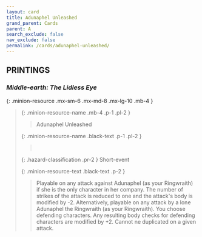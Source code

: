 ```yaml
---
layout: card
title: Adunaphel Unleashed
grand_parent: Cards
parent: A
search_exclude: false
nav_exclude: false
permalink: /cards/adunaphel-unleashed/
---
```


## PRINTINGS


### _Middle-earth: The Lidless Eye_

{: .minion-resource .mx-sm-6 .mx-md-8 .mx-lg-10 .mb-4 }
> {: .minion-resource-name .mb-4 .p-1 .pl-2 }
> > <div class="hazard-mp"></div>
> > <div class="card-name">Adunaphel Unleashed</div>
>
> {: .minion-resource-name .black-text .p-1 .pl-2 }
> > &nbsp;
>
> {: .hazard-classification .pr-2 }
> Short-event
>
> {: .minion-resource-text .black-text .p-2 }
> > Playable on any attack against Adunaphel (as your Ringwraith) if she is the only character in her company. The number of strikes of the attack is reduced to one and the attack's body is modified by -2.  Alternatively, playable on any attack by a lone Adunaphel the Ringwraith (as your Ringwraith). You choose defending characters. Any resulting body checks for defending characters are modified by +2. Cannot ne duplicated on a given attack. 
> 

